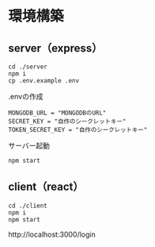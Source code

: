 # 環境構築

## server（express）

```
cd ./server
npm i
cp .env.example .env
```

.envの作成

```
MONGODB_URL = "MONGODBのURL"
SECRET_KEY = "自作のシークレットキー"
TOKEN_SECRET_KEY = "自作のシークレットキー"
```

サーバー起動

```
npm start
```

## client（react）

```
cd ./client
npm i
npm start
```

http://localhost:3000/login
